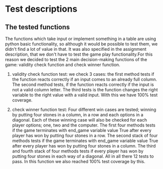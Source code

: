# Test descriptions
## The tested functions
The functions which take input or implement something in a table are using python basic functionality, so although
it would be possible to test them, we didn't find a lot of value in that. It was also specified in the assignment 
description, that we don't have to test the game play functionality.For this reason we decided to test 
the 2 main decision-making functions of the game: validity check function and check winner function.

1. validity check function test: we check 3 cases: the first method tests if the function reacts correctly if an 
   input comes to an already full column. The second method tests, if the function reacts correctly if
   the input is not a valid column letter. The third tests is the function changes the right variable to 
   the right value with a valid input. With this we have 100% test coverage.
   
   
2. check winner function test: Four different win cases are tested; winning by putting four stones in a column, in a 
   row and each options in a diagonal. Each of these winning case will also be checked for each player options;
   one, two and the computer. The first four methods tests if the game terminates with end_game variable value 
   True after every player has won by putting four stones in a row. The second stack of four methods tests if
   the game terminates with end_game variable value True after every player has won by putting four stones 
   in a column. The third and fourth stack of four methods tests if every player has won by putting four 
   stones in each way of a diagonal. All in all there 12 tests to pass. In this function we also reached 100% 
   test coverage by this.


